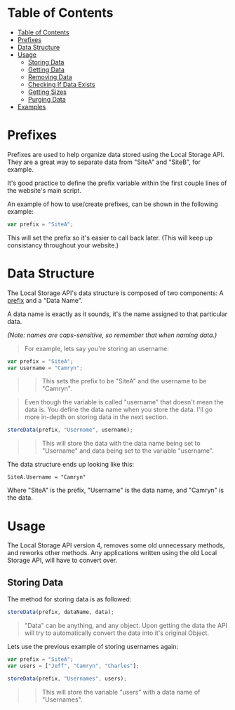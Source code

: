 Table of Contents
=================
   * [Table of Contents](#table-of-contents)
   * [Prefixes](#prefixes)
   * [Data Structure](#data-structure)
   * [Usage](#usage)
      * [Storing Data](#storing-data)
      * [Getting Data](#getting-data)
      * [Removing Data](#removing-data)
      * [Checking If Data Exists](#checking-if-data-exists)
      * [Getting Sizes](#getting-sizes)
      * [Purging Data](#purging-data)
   * [Examples](#examples)

Prefixes
========
Prefixes are used to help organize data stored using the Local Storage API. They are a great way to separate data from "SiteA" and "SiteB", for example.

It's good practice to define the prefix variable within the first couple lines of the website's main script.

An example of how to use/create prefixes, can be shown in the following example:

```javascript
var prefix = "SiteA";
```
This will set the prefix so it's easier to call back later. (This will keep up consistancy throughout your website.)

Data Structure
==============
The Local Storage API's data structure is composed of two components: A [prefix](#prefixes) and a "Data Name".

A data name is exactly as it sounds, it's the name assigned to that particular data.

*(Note: names are caps-sensitive, so remember that when naming data.)*
>For example, lets say you're storing an username:
```javascript
var prefix = "SiteA";
var username = "Camryn";
```
>> This sets the prefix to be "SiteA" and the username to be "Camryn".

> Even though the variable is called "username" that doesn't mean the data is. You define the data name when you store the data.
> I'll go more in-depth on storing data in the next section.
```javascript
storeData(prefix, "Username", username);
```
>> This will store the data with the data name being set to "Username" and data being set to the variable "username".

The data structure ends up looking like this:
```
SiteA.Username = "Camryn"
```
Where "SiteA" is the prefix, "Username" is the data name, and "Camryn" is the data.

Usage
=====
The Local Storage API version 4, removes some old unnecessary methods, and reworks other methods. Any applications written using the old Local Storage API, will have to convert over. 

Storing Data
------------
The method for storing data is as followed:
```javascript
storeData(prefix, dataName, data);
```
> "Data" can be anything, and any object. Upon getting the data the API will try to automatically convert the data into it's original Object.

Lets use the previous example of storing usernames again:

```javascript
var prefix = "SiteA";
var users = ["Jeff", "Camryn", "Charles"];

storeData(prefix, "Usernames", users);
```
>> This will store the variable "users" with a data name of "Usernames".


